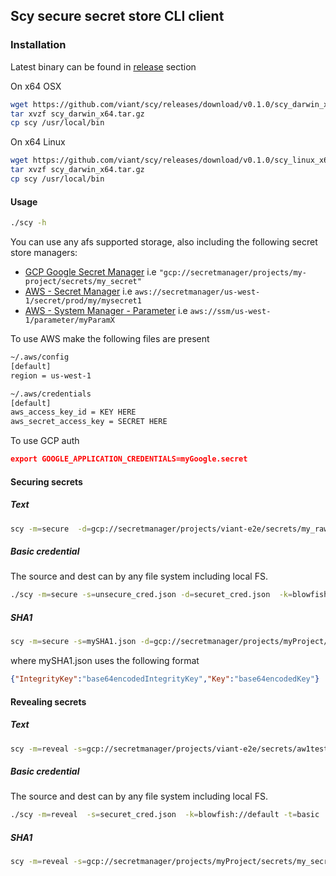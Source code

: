 ## Scy secure secret store CLI client


### Installation

Latest binary can be found in [release](https://github.com/viant/scy/releases) section


On x64 OSX

```bash
wget https://github.com/viant/scy/releases/download/v0.1.0/scy_darwin_x64.tar.gz
tar xvzf scy_darwin_x64.tar.gz
cp scy /usr/local/bin
```

On x64 Linux

```bash
wget https://github.com/viant/scy/releases/download/v0.1.0/scy_linux_x64.tar.gz
tar xvzf scy_darwin_x64.tar.gz
cp scy /usr/local/bin
```


#### Usage

```bash
./scy -h
```

You can use any afs supported storage, also including the following secret store managers:

- [GCP Google Secret Manager](https://github.com/viant/afsc/tree/master/gcp/secretmanager)
    i.e ` "gcp://secretmanager/projects/my-project/secrets/my_secret" `
- [AWS - Secret Manager](https://github.com/viant/afsc/tree/master/aws/secretmanager)
    i.e `aws://secretmanager/us-west-1/secret/prod/my/mysecret1`
- [AWS - System Manager - Parameter](https://github.com/viant/afsc/tree/master/aws/ssm)
  i.e `aws://ssm/us-west-1/parameter/myParamX`


To use AWS make the following files are present

```bash
~/.aws/config
[default]
region = us-west-1

~/.aws/credentials
[default]
aws_access_key_id = KEY HERE
aws_secret_access_key = SECRET HERE
```

To use GCP auth 

```json
export GOOGLE_APPLICATION_CREDENTIALS=myGoogle.secret
```

#### Securing secrets

##### Text

```bash
scy -m=secure  -d=gcp://secretmanager/projects/viant-e2e/secrets/my_raw_secret1  -k=blowfish://default -t=raw ```
```

##### Basic credential

The source and dest can by any file system including local FS.

```bash
./scy -m=secure -s=unsecure_cred.json -d=securet_cred.json  -k=blowfish://default -t=basic
```


##### SHA1

```bash
scy -m=secure -s=mySHA1.json -d=gcp://secretmanager/projects/myProject/secrets/my_secret1  -k=blowfish://default -t=sha1
```

where mySHA1.json uses the following format

```json
{"IntegrityKey":"base64encodedIntegrityKey","Key":"base64encodedKey"}
```


#### Revealing secrets

##### Text

```bash
scy -m=reveal -s=gcp://secretmanager/projects/viant-e2e/secrets/aw1test  -k=blowfish://default -t=ra
```

##### Basic credential

The source and dest can by any file system including local FS.

```bash
./scy -m=reveal  -s=securet_cred.json  -k=blowfish://default -t=basic
```

##### SHA1

```bash
scy -m=reveal -s=gcp://secretmanager/projects/myProject/secrets/my_secret1  -k=blowfish://default -t=sha1
```

